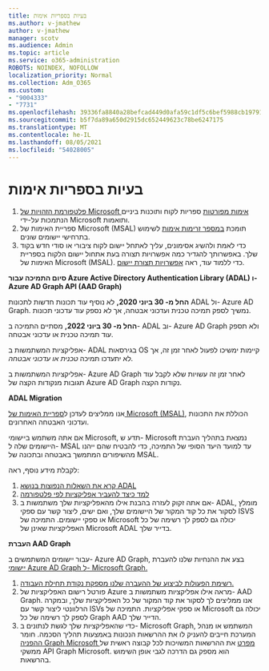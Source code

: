 ```yaml
---
title: בעיות בספריות אימות
ms.author: v-jmathew
author: v-jmathew
manager: scotv
ms.audience: Admin
ms.topic: article
ms.service: o365-administration
ROBOTS: NOINDEX, NOFOLLOW
localization_priority: Normal
ms.collection: Adm_O365
ms.custom:
- "9004333"
- "7731"
ms.openlocfilehash: 39336fa8840a28befcad449d0afa59c1df5c6bef5988cb197916a03aa2aa66c9
ms.sourcegitcommit: b5f7da89a650d2915dc652449623c78be6247175
ms.translationtype: MT
ms.contentlocale: he-IL
ms.lasthandoff: 08/05/2021
ms.locfileid: "54028005"
---
```

# <a name="issues-with-authentication-libraries"></a>בעיות בספריות אימות

1. [פלטפורמת הזהויות של Microsoft אימות מפורטות](https://docs.microsoft.com/azure/active-directory/develop/reference-v2-libraries) ספריות לקוח ותוכנות ביניים הנתמכות על-ידי Microsoft ותואמות.
2. ספריית האימות של Microsoft (MSAL) תומכת [במספר זרימות אימות](https://docs.microsoft.com/azure/active-directory/develop/msal-authentication-flows) לשימוש בתרחישי יישומים שונים.
3. כדי לאמת ולהשיג אסימונים, עליך לאתחל יישום לקוח ציבורי או סודי חדש בקוד שלך. באפשרותך להגדיר כמה אפשרויות תצורה בעת אתחול יישום הלקוח בספריית האימות של Microsoft (MSAL). כדי ללמוד עוד, ראה [אפשרויות תצורת יישום](https://docs.microsoft.com/azure/active-directory/develop/msal-client-application-configuration).

**סיום התמיכה עבור Azure Active Directory Authentication Library (ADAL) ו- Azure AD Graph API (AAD Graph)**

**החל מ- 30 ביוני 2020,** לא נוסיף עוד תכונות חדשות לתכונות ADAL ול- Azure AD Graph. נמשיך לספק תמיכה טכנית ועדכוני אבטחה, אך לא נספק עוד עדכוני תכונות.

**החל מ- 30 ביוני 2022,** מסתיים התמיכה ב- ADAL וב- Azure AD Graph ולא תספק עוד תמיכה טכנית או עדכוני אבטחה.

אפליקציות המשתמשות ב- ADAL בגירסאות OS קיימות ימשיכו לפעול לאחר זמן זה, אך לא יתעדכו תמיכה *טכנית או עדכוני אבטחה.*

אפליקציות המשתמשות ב- Azure AD Graph לאחר זמן זה עשויות שלא לקבל עוד תגובות מנקודות הקצה של Azure AD Graph נקודות הקצה.

**ADAL Migration**

אנו ממליצים לעדכן ל[ספריית האימות של Microsoft ‏(MSAL)](https://docs.microsoft.com/azure/active-directory/develop/v2-overview), הכוללת את התכונות ועדכוני האבטחה האחרונים.

אם אתה משתמש ביישומי Microsoft, תדע ש- Microsoft נמצאת בתהליך העברת היישומים שלה ל- MSAL עד למועד היעד הסופי של התמיכה, כדי להבטיח שהם ייהנו מהשיפורים המתמשך באבטחה ובתכונה של MSAL.

לקבלת מידע נוסף, ראה:

1. [קרא את השאלות הנפוצות בנושא ADAL](https://docs.microsoft.com/azure/active-directory/develop/msal-migration#frequently-asked-questions-faq)
2. [למד כיצד להעביר אפליקציות לפי פלטפורמה](https://docs.microsoft.com/azure/active-directory/develop/msal-migration#frequently-asked-questions-faq)
3. אם אתה זקוק לעזרה בהבנת אילו מהאפליקציות שלך משתמשות ב- ADAL, מומלץ לסקור את כל קוד המקור של היישומים שלך, ואם ישים, ליצור קשר עם ספקי ISVS או ספקי יישומים. התמיכה של Microsoft יכולה גם לספק לך רשימה של כל האפליקציות שאינן של Microsoft ADAL בדייר שלך.

**העברת AAD Graph**

עבור יישומים המשתמשים ב- Azure AD Graph, בצע את ההנחיות שלנו להעברת [יישומי Azure AD Graph ל- Microsoft Graph.](https://docs.microsoft.com/graph/migrate-azure-ad-graph-overview)

1. [רשימת הפעולות לביצוע של ההעברה שלנו מספקת נקודת תחילת העבודה.](https://docs.microsoft.com/graph/migrate-azure-ad-graph-planning-checklist)
2. פורטל רישום האפליקציות של Azure מראה אילו אפליקציות משתמשות ב- AAD Graph. אנו ממליצים לך לסקור את קוד המקור של כל האפליקציות שלך, ובמקרה הרלוונטי ליצור קשר עם ISVs או ספקי אפליקציות. התמיכה של Microsoft יכולה גם לספק לך רשימה של כל Graph AAD הדייר שלך.
3. כדי שהאפליקציות שלך לגשת לנתונים ב- Microsoft Graph, המשתמש או מנהל המערכת חייבים להעניק לו את ההרשאות הנכונות באמצעות תהליך הסכמה. חומר [ההפניה Graph Microsoft מפרט](https://docs.microsoft.com/graph/permissions-reference) את ההרשאות המשויכות לכל קבוצה ראשית של ממשקי API Graph Microsoft. הוא מספק גם הדרכה לגבי אופן השימוש בהרשאות.
